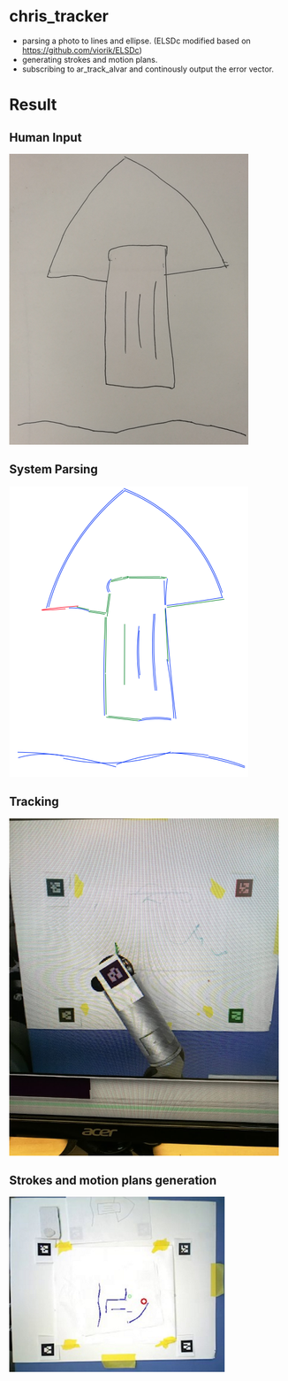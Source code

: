 # chris_tracker

 + parsing a photo to lines and ellipse. (ELSDc modified based on https://github.com/viorik/ELSDc)
 + generating strokes and motion plans.
 + subscribing to ar_track_alvar and continously output the error vector.

# Result

## Human Input
![humaninput](https://github.com/atlas-jj/Robot-Drawing-using-Visual-Servoing/blob/master/media/human_input.png?raw=true)

## System Parsing
![parsing](https://github.com/atlas-jj/Robot-Drawing-using-Visual-Servoing/blob/master/media/parsing.png?raw=true)

## Tracking
![tracking](https://github.com/atlas-jj/Robot-Drawing-using-Visual-Servoing/blob/master/media/trackingResult.png?raw=true)

## Strokes and motion plans generation
![ss](https://github.com/atlas-jj/Robot-Drawing-using-Visual-Servoing/blob/master/media/publishTask.png?raw=true)
